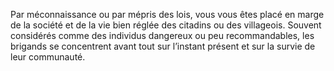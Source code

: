 ﻿---
skill_proficiencies: '[Discrétion](abilities_dexterity_hd.md#discrétion) ou [Intimidation](abilities_charisma_hd.md#intimidation), [Survie](abilities_wisdom_hd.md#survie).'
mastered_tools: véhicules (terrestres), un type de jeu au choix.
equipment: couverture de mauvaise qualité, habits de voyageur, piège à mâchoires, boîte à amadou, matériel de pêche, outre d’eau, bourse contenant 10 sous.
id: background_bandit_fr.md#brigand
name: Brigand
alt_name: '[Bandit](background_bandit_en.md) (RPG p39)'
source: (JDR p37)
---
Par méconnaissance ou par mépris des lois, vous vous êtes placé en marge de la société et de la vie bien réglée des citadins ou des villageois. Souvent considérés comme des individus dangereux ou peu recommandables, les brigands se concentrent avant tout sur l’instant présent et sur la survie de leur communauté.

